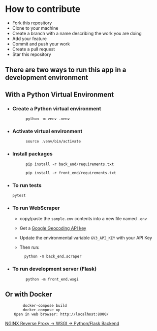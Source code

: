 # How to contribute

- Fork this repository
- Clone to your machine
- Create a branch with a name describing the work you are doing
- Add your feature
- Commit and push your work
- Create a pull request
- Star this repository

## **There are two ways to run this app in a development environment**

## With a Python Virtual Environment

- ### Create a Python virtual environment

            python -m venv .venv

- ### Activate virtual environment

            source .venv/bin/activate

- ### Install packages

            pip install -r back_end/requirements.txt

            pip install -r front_end/requirements.txt

- ### To run tests

      pytest

- ### To run WebScraper

  - copy/paste the `sample.env` contents into a new file named `.env`
  - Get a [Google Geocoding API key](https://developers.google.com/maps/documentation/geolocation/overview)
  - Update the environmental variable `GV3_API_KEY` with your API Key
  - Then run:

          python -m back_end.scraper

- ### To run development server (Flask)

            python -m front_end.wsgi

## Or with Docker

            docker-compose build
            docker-compose up
        Open in web browser: http://localhost:8000/

[NGINX Reverse Proxy -> WSGI -> Python/Flask Backend](https://github.com/docker/awesome-compose/tree/master/nginx-wsgi-flask#nginx-reverse-proxy---wsgi---pythonflask-backend)
